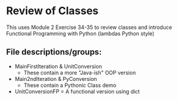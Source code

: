 # Review of Classes 
This uses Module 2 Exercise 34-35 to review
classes and introduce Functional Programming
with Python (lambdas Python style)

## File descriptions/groups:

- MainFirstIteration & UnitConversion
  - These contain a more "Java-ish" OOP version
- Main2ndIteration & PyConversion
  - These contain a Pythonic Class demo
- UnitConversionFP = A functional version using dict